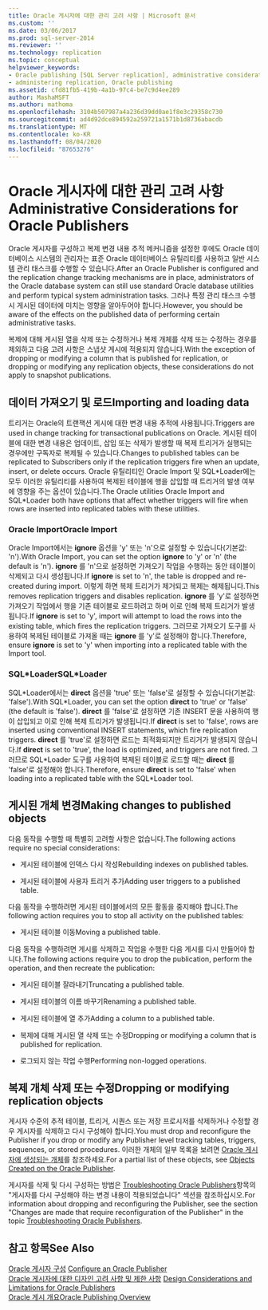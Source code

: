 ```yaml
---
title: Oracle 게시자에 대한 관리 고려 사항 | Microsoft 문서
ms.custom: ''
ms.date: 03/06/2017
ms.prod: sql-server-2014
ms.reviewer: ''
ms.technology: replication
ms.topic: conceptual
helpviewer_keywords:
- Oracle publishing [SQL Server replication], administrative considerations
- administering replication, Oracle publishing
ms.assetid: cfd81fb5-419b-4a1b-97c4-be7c9d4ee289
author: MashaMSFT
ms.author: mathoma
ms.openlocfilehash: 3104b507987a4a236d39dd0ae1f8e3c29358c730
ms.sourcegitcommit: ad4d92dce894592a259721a1571b1d8736abacdb
ms.translationtype: MT
ms.contentlocale: ko-KR
ms.lasthandoff: 08/04/2020
ms.locfileid: "87653276"
---
```

# <a name="administrative-considerations-for-oracle-publishers"></a><span data-ttu-id="b212d-102">Oracle 게시자에 대한 관리 고려 사항</span><span class="sxs-lookup"><span data-stu-id="b212d-102">Administrative Considerations for Oracle Publishers</span></span>
  <span data-ttu-id="b212d-103">Oracle 게시자를 구성하고 복제 변경 내용 추적 메커니즘을 설정한 후에도 Oracle 데이터베이스 시스템의 관리자는 표준 Oracle 데이터베이스 유틸리티를 사용하고 일반 시스템 관리 태스크를 수행할 수 있습니다.</span><span class="sxs-lookup"><span data-stu-id="b212d-103">After an Oracle Publisher is configured and the replication change tracking mechanisms are in place, administrators of the Oracle database system can still use standard Oracle database utilities and perform typical system administration tasks.</span></span> <span data-ttu-id="b212d-104">그러나 특정 관리 태스크 수행 시 게시된 데이터에 미치는 영향을 알아두어야 합니다.</span><span class="sxs-lookup"><span data-stu-id="b212d-104">However, you should be aware of the effects on the published data of performing certain administrative tasks.</span></span>  
  
 <span data-ttu-id="b212d-105">복제에 대해 게시된 열을 삭제 또는 수정하거나 복제 개체를 삭제 또는 수정하는 경우를 제외하고 다음 고려 사항은 스냅샷 게시에 적용되지 않습니다.</span><span class="sxs-lookup"><span data-stu-id="b212d-105">With the exception of dropping or modifying a column that is published for replication, or dropping or modifying any replication objects, these considerations do not apply to snapshot publications.</span></span>  
  
## <a name="importing-and-loading-data"></a><span data-ttu-id="b212d-106">데이터 가져오기 및 로드</span><span class="sxs-lookup"><span data-stu-id="b212d-106">Importing and loading data</span></span>  
 <span data-ttu-id="b212d-107">트리거는 Oracle의 트랜잭션 게시에 대한 변경 내용 추적에 사용됩니다.</span><span class="sxs-lookup"><span data-stu-id="b212d-107">Triggers are used in change tracking for transactional publications on Oracle.</span></span> <span data-ttu-id="b212d-108">게시된 테이블에 대한 변경 내용은 업데이트, 삽입 또는 삭제가 발생할 때 복제 트리거가 실행되는 경우에만 구독자로 복제될 수 있습니다.</span><span class="sxs-lookup"><span data-stu-id="b212d-108">Changes to published tables can be replicated to Subscribers only if the replication triggers fire when an update, insert, or delete occurs.</span></span> <span data-ttu-id="b212d-109">Oracle 유틸리티인 Oracle Import 및 SQL\*Loader에는 모두 이러한 유틸리티를 사용하여 복제된 테이블에 행을 삽입할 때 트리거의 발생 여부에 영향을 주는 옵션이 있습니다.</span><span class="sxs-lookup"><span data-stu-id="b212d-109">The Oracle utilities Oracle Import and SQL\*Loader both have options that affect whether triggers will fire when rows are inserted into replicated tables with these utilities.</span></span>  
  
### <a name="oracle-import"></a><span data-ttu-id="b212d-110">Oracle Import</span><span class="sxs-lookup"><span data-stu-id="b212d-110">Oracle Import</span></span>  
 <span data-ttu-id="b212d-111">Oracle Import에서는 **ignore** 옵션을 'y' 또는 'n'으로 설정할 수 있습니다(기본값: 'n').</span><span class="sxs-lookup"><span data-stu-id="b212d-111">With Oracle Import, you can set the option **ignore** to 'y' or 'n' (the default is 'n').</span></span> <span data-ttu-id="b212d-112">**ignore** 를 'n'으로 설정하면 가져오기 작업을 수행하는 동안 테이블이 삭제되고 다시 생성됩니다.</span><span class="sxs-lookup"><span data-stu-id="b212d-112">If **ignore** is set to 'n', the table is dropped and re-created during import.</span></span> <span data-ttu-id="b212d-113">이렇게 하면 복제 트리거가 제거되고 복제는 해제됩니다.</span><span class="sxs-lookup"><span data-stu-id="b212d-113">This removes replication triggers and disables replication.</span></span> <span data-ttu-id="b212d-114">**ignore** 를 'y'로 설정하면 가져오기 작업에서 행을 기존 테이블로 로드하려고 하며 이로 인해 복제 트리거가 발생됩니다.</span><span class="sxs-lookup"><span data-stu-id="b212d-114">If **ignore** is set to 'y', import will attempt to load the rows into the existing table, which fires the replication triggers.</span></span> <span data-ttu-id="b212d-115">그러므로 가져오기 도구를 사용하여 복제된 테이블로 가져올 때는 **ignore** 를 'y'로 설정해야 합니다.</span><span class="sxs-lookup"><span data-stu-id="b212d-115">Therefore, ensure **ignore** is set to 'y' when importing into a replicated table with the Import tool.</span></span>  
  
### <a name="sqlloader"></a><span data-ttu-id="b212d-116">SQL\*Loader</span><span class="sxs-lookup"><span data-stu-id="b212d-116">SQL\*Loader</span></span>  
 <span data-ttu-id="b212d-117">SQL\*Loader에서는 **direct** 옵션을 'true' 또는 'false'로 설정할 수 있습니다(기본값: 'false').</span><span class="sxs-lookup"><span data-stu-id="b212d-117">With SQL\*Loader, you can set the option **direct** to 'true' or 'false' (the default is 'false').</span></span> <span data-ttu-id="b212d-118">**direct** 를 'false'로 설정하면 기존 INSERT 문을 사용하여 행이 삽입되고 이로 인해 복제 트리거가 발생됩니다.</span><span class="sxs-lookup"><span data-stu-id="b212d-118">If **direct** is set to 'false', rows are inserted using conventional INSERT statements, which fire replication triggers.</span></span> <span data-ttu-id="b212d-119">**direct** 를 'true'로 설정하면 로드는 최적화되지만 트리거가 발생되지 않습니다.</span><span class="sxs-lookup"><span data-stu-id="b212d-119">If **direct** is set to 'true', the load is optimized, and triggers are not fired.</span></span> <span data-ttu-id="b212d-120">그러므로 SQL\*Loader 도구를 사용하여 복제된 테이블로 로드할 때는 **direct** 를 'false'로 설정해야 합니다.</span><span class="sxs-lookup"><span data-stu-id="b212d-120">Therefore, ensure **direct** is set to 'false' when loading into a replicated table with the SQL\*Loader tool.</span></span>  
  
## <a name="making-changes-to-published-objects"></a><span data-ttu-id="b212d-121">게시된 개체 변경</span><span class="sxs-lookup"><span data-stu-id="b212d-121">Making changes to published objects</span></span>  
 <span data-ttu-id="b212d-122">다음 동작을 수행할 때 특별히 고려할 사항은 없습니다.</span><span class="sxs-lookup"><span data-stu-id="b212d-122">The following actions require no special considerations:</span></span>  
  
-   <span data-ttu-id="b212d-123">게시된 테이블에 인덱스 다시 작성</span><span class="sxs-lookup"><span data-stu-id="b212d-123">Rebuilding indexes on published tables.</span></span>  
  
-   <span data-ttu-id="b212d-124">게시된 테이블에 사용자 트리거 추가</span><span class="sxs-lookup"><span data-stu-id="b212d-124">Adding user triggers to a published table.</span></span>  
  
 <span data-ttu-id="b212d-125">다음 동작을 수행하려면 게시된 테이블에서의 모든 활동을 중지해야 합니다.</span><span class="sxs-lookup"><span data-stu-id="b212d-125">The following action requires you to stop all activity on the published tables:</span></span>  
  
-   <span data-ttu-id="b212d-126">게시된 테이블 이동</span><span class="sxs-lookup"><span data-stu-id="b212d-126">Moving a published table.</span></span>  
  
 <span data-ttu-id="b212d-127">다음 동작을 수행하려면 게시를 삭제하고 작업을 수행한 다음 게시를 다시 만들어야 합니다.</span><span class="sxs-lookup"><span data-stu-id="b212d-127">The following actions require you to drop the publication, perform the operation, and then recreate the publication:</span></span>  
  
-   <span data-ttu-id="b212d-128">게시된 테이블 잘라내기</span><span class="sxs-lookup"><span data-stu-id="b212d-128">Truncating a published table.</span></span>  
  
-   <span data-ttu-id="b212d-129">게시된 테이블의 이름 바꾸기</span><span class="sxs-lookup"><span data-stu-id="b212d-129">Renaming a published table.</span></span>  
  
-   <span data-ttu-id="b212d-130">게시된 테이블에 열 추가</span><span class="sxs-lookup"><span data-stu-id="b212d-130">Adding a column to a published table.</span></span>  
  
-   <span data-ttu-id="b212d-131">복제에 대해 게시된 열 삭제 또는 수정</span><span class="sxs-lookup"><span data-stu-id="b212d-131">Dropping or modifying a column that is published for replication.</span></span>  
  
-   <span data-ttu-id="b212d-132">로그되지 않는 작업 수행</span><span class="sxs-lookup"><span data-stu-id="b212d-132">Performing non-logged operations.</span></span>  
  
## <a name="dropping-or-modifying-replication-objects"></a><span data-ttu-id="b212d-133">복제 개체 삭제 또는 수정</span><span class="sxs-lookup"><span data-stu-id="b212d-133">Dropping or modifying replication objects</span></span>  
 <span data-ttu-id="b212d-134">게시자 수준의 추적 테이블, 트리거, 시퀀스 또는 저장 프로시저를 삭제하거나 수정할 경우 게시자를 삭제하고 다시 구성해야 합니다.</span><span class="sxs-lookup"><span data-stu-id="b212d-134">You must drop and reconfigure the Publisher if you drop or modify any Publisher level tracking tables, triggers, sequences, or stored procedures.</span></span> <span data-ttu-id="b212d-135">이러한 개체의 일부 목록을 보려면 [Oracle 게시자에 생성되는 개체](objects-created-on-the-oracle-publisher.md)를 참조하세요.</span><span class="sxs-lookup"><span data-stu-id="b212d-135">For a partial list of these objects, see [Objects Created on the Oracle Publisher](objects-created-on-the-oracle-publisher.md).</span></span>  
  
 <span data-ttu-id="b212d-136">게시자를 삭제 및 다시 구성하는 방법은 [Troubleshooting Oracle Publishers](troubleshooting-oracle-publishers.md)항목의 "게시자를 다시 구성해야 하는 변경 내용이 적용되었습니다" 섹션을 참조하십시오.</span><span class="sxs-lookup"><span data-stu-id="b212d-136">For information about dropping and reconfiguring the Publisher, see the section "Changes are made that require reconfiguration of the Publisher" in the topic [Troubleshooting Oracle Publishers](troubleshooting-oracle-publishers.md).</span></span>  
  
## <a name="see-also"></a><span data-ttu-id="b212d-137">참고 항목</span><span class="sxs-lookup"><span data-stu-id="b212d-137">See Also</span></span>  
 <span data-ttu-id="b212d-138">[Oracle 게시자 구성](configure-an-oracle-publisher.md) </span><span class="sxs-lookup"><span data-stu-id="b212d-138">[Configure an Oracle Publisher](configure-an-oracle-publisher.md) </span></span>  
 <span data-ttu-id="b212d-139">[Oracle 게시자에 대한 디자인 고려 사항 및 제한 사항](design-considerations-and-limitations-for-oracle-publishers.md) </span><span class="sxs-lookup"><span data-stu-id="b212d-139">[Design Considerations and Limitations for Oracle Publishers](design-considerations-and-limitations-for-oracle-publishers.md) </span></span>  
 [<span data-ttu-id="b212d-140">Oracle 게시 개요</span><span class="sxs-lookup"><span data-stu-id="b212d-140">Oracle Publishing Overview</span></span>](oracle-publishing-overview.md)  
  
  
